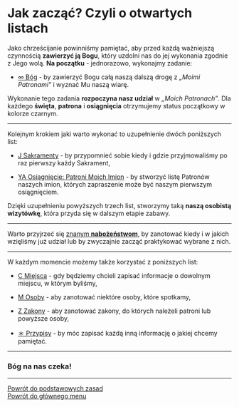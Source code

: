 # Jak zacząć? Czyli o otwartych listach
Jako chrześcijanie powinniśmy pamiętać, aby przed każdą ważniejszą czynnością **zawierzyć ją Bogu**, który uzdolni nas do jej wykonania zgodnie z Jego wolą. **Na początku** - jednorazowo, wykonajmy zadanie:
- [<span class="status status-list"><span class="status status-black">∞</span> Bóg</span>](bog.md) - by zawierzyć Bogu całą naszą dalszą drogę z _„Moimi Patronami”_ i wyznać Mu naszą wiarę.

Wykonanie tego zadania **rozpoczyna nasz udział** w _„Moich Patronach”_. Dla każdego **święta**, **patrona** i **osiągnięcia** otrzymujemy status początkowy w kolorze <span class="status status-black">czarnym</span>.

---
Kolejnym krokiem jaki warto wykonać to uzupełnienie dwóch poniższych list:
- [<span class="status status-list"><span class="status status-list">J</span> Sakramenty</span>](sakramenty.md) - by przypomnieć sobie kiedy i gdzie przyjmowaliśmy po raz pierwszy każdy Sakrament,

- [<span class="status status-list"><span class="status status-list">YA</span> Osiągnięcie: Patroni Moich Imion</span>](osiagniecie_patroni_moich_imion.md) - by stworzyć listę Patronów naszych imion, których zapraszenie może być naszym pierwszym osiągnięciem.

Dzięki uzupełnieniu powyższych trzech list, stworzymy taką **naszą osobistą wizytówkę**, która przyda się w dalszym etapie zabawy.

---
Warto przyjrzeć się [znanym **nabożeństwom**](jak_uczestniczyc_w_nabozenstwach.md), by zanotować kiedy i w jakich wzięliśmy już udział lub by zwyczajnie zacząć praktykować wybrane z nich.

---
W każdym momencie możemy także korzystać z poniższych list:
- [<span class="status status-list"><span class="status status-list">C</span> Miejsca](miejsca.md) - gdy będziemy chcieli zapisać informacje o dowolnym miejscu, w którym byliśmy,

- [<span class="status status-list"><span class="status status-list">M</span> Osoby](osoby.md) - aby zanotować niektóre osoby, które spotkamy,

- [<span class="status status-list"><span class="status status-list">Z</span> Zakony](zakony.md) - aby zanotować zakony, do których należeli patroni lub powyższe osoby,

- [<span class="status status-list"><span class="status status-list">＊</span> Przypisy](przypisy.md) - by móc zapisać każdą inną informację o jakiej chcemy pamiętać.

---
### <div class="colored centered">Bóg na nas czeka!</div>

---
[Powrót do podstawowych zasad](podstawowe_zasady.md)  
[Powrót do głównego menu](index.md)
